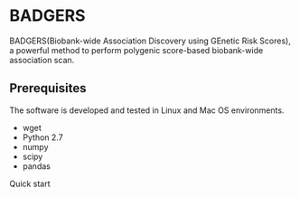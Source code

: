 # BADGERS

BADGERS(Biobank-wide Association Discovery using GEnetic Risk Scores), a powerful method to perform polygenic score-based biobank-wide association scan.

## Prerequisites
The software is developed and tested in Linux and Mac OS environments.
- wget
- Python 2.7
- numpy
- scipy
- pandas

Quick start
